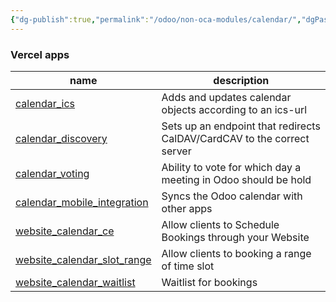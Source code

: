 ```yaml
---
{"dg-publish":true,"permalink":"/odoo/non-oca-modules/calendar/","dgPassFrontmatter":true}
---
```


### Vercel apps
| name                                                                                                           | description                                               |
| -------------------------------------------------------------------------------------------------------------- | --------------------------------------------------------- |
|[calendar_ics](https://github.com/vertelab/odoo-calendar/tree/14.0/calendar_ics)                               | Adds and updates calendar objects according to an ics-url |
|[calendar_discovery](https://github.com/vertelab/odoo-digitalworkplace/tree/14.0/calendar_discovery)|Sets up an endpoint that redirects CalDAV/CardCAV to the correct server|
|[calendar_voting](https://github.com/vertelab/odoo-digitalworkplace/tree/14.0/calendar_voting)|Ability to vote for which day a meeting in Odoo should be hold|
|[calendar_mobile_integration](https://github.com/vertelab/odoo-digitalworkplace/tree/14.0/calendar_mobile_integration)|Syncs the Odoo calendar with other apps|
|[website_calendar_ce](https://github.com/vertelab/odoo-calendar/tree/14.0/website_calendar_ce)                 | Allow clients to Schedule Bookings through your Website   |
|[website_calendar_slot_range](https://github.com/vertelab/odoo-calendar/tree/14.0/website_calendar_slot_range) | Allow clients to booking a range of time slot             |
|[website_calendar_waitlist](https://github.com/vertelab/odoo-calendar/tree/14.0/website_calendar_waitlist)    | Waitlist for bookings                                     |